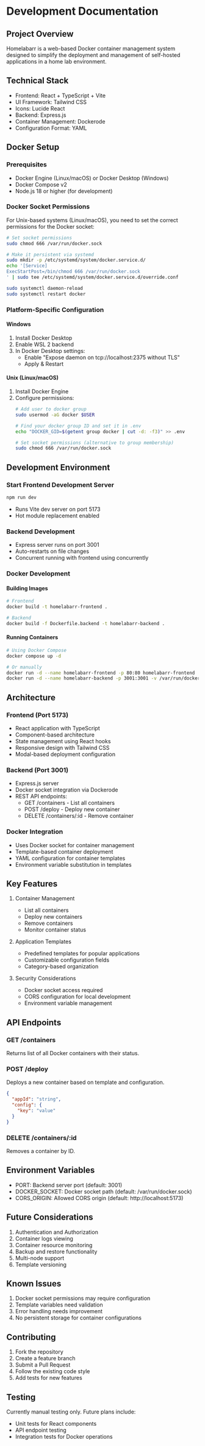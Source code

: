 # Development Documentation

## Project Overview
Homelabarr is a web-based Docker container management system designed to simplify the deployment and management of self-hosted applications in a home lab environment.

## Technical Stack
- Frontend: React + TypeScript + Vite
- UI Framework: Tailwind CSS
- Icons: Lucide React
- Backend: Express.js
- Container Management: Dockerode
- Configuration Format: YAML

## Docker Setup

### Prerequisites
- Docker Engine (Linux/macOS) or Docker Desktop (Windows)
- Docker Compose v2
- Node.js 18 or higher (for development)

### Docker Socket Permissions
For Unix-based systems (Linux/macOS), you need to set the correct permissions for the Docker socket:

```bash
# Set socket permissions
sudo chmod 666 /var/run/docker.sock

# Make it persistent via systemd
sudo mkdir -p /etc/systemd/system/docker.service.d/
echo '[Service]
ExecStartPost=/bin/chmod 666 /var/run/docker.sock
' | sudo tee /etc/systemd/system/docker.service.d/override.conf

sudo systemctl daemon-reload
sudo systemctl restart docker
```

### Platform-Specific Configuration

#### Windows
1. Install Docker Desktop
2. Enable WSL 2 backend
3. In Docker Desktop settings:
   - Enable "Expose daemon on tcp://localhost:2375 without TLS"
   - Apply & Restart

#### Unix (Linux/macOS)
1. Install Docker Engine
2. Configure permissions:
   ```bash
   # Add user to docker group
   sudo usermod -aG docker $USER
   
   # Find your docker group ID and set it in .env
   echo "DOCKER_GID=$(getent group docker | cut -d: -f3)" >> .env
   
   # Set socket permissions (alternative to group membership)
   sudo chmod 666 /var/run/docker.sock
   ```

## Development Environment

### Start Frontend Development Server
```bash
npm run dev
```
- Runs Vite dev server on port 5173
- Hot module replacement enabled

### Backend Development
- Express server runs on port 3001
- Auto-restarts on file changes
- Concurrent running with frontend using concurrently

### Docker Development

#### Building Images
```bash
# Frontend
docker build -t homelabarr-frontend .

# Backend
docker build -f Dockerfile.backend -t homelabarr-backend .
```

#### Running Containers
```bash
# Using Docker Compose
docker compose up -d

# Or manually
docker run -d --name homelabarr-frontend -p 80:80 homelabarr-frontend
docker run -d --name homelabarr-backend -p 3001:3001 -v /var/run/docker.sock:/var/run/docker.sock --group-add ${DOCKER_GID:-999} homelabarr-backend
```

## Architecture

### Frontend (Port 5173)
- React application with TypeScript
- Component-based architecture
- State management using React hooks
- Responsive design with Tailwind CSS
- Modal-based deployment configuration

### Backend (Port 3001)
- Express.js server
- Docker socket integration via Dockerode
- REST API endpoints:
  - GET /containers - List all containers
  - POST /deploy - Deploy new container
  - DELETE /containers/:id - Remove container

### Docker Integration
- Uses Docker socket for container management
- Template-based container deployment
- YAML configuration for container templates
- Environment variable substitution in templates

## Key Features

1. Container Management
   - List all containers
   - Deploy new containers
   - Remove containers
   - Monitor container status

2. Application Templates
   - Predefined templates for popular applications
   - Customizable configuration fields
   - Category-based organization

3. Security Considerations
   - Docker socket access required
   - CORS configuration for local development
   - Environment variable management

## API Endpoints

### GET /containers
Returns list of all Docker containers with their status.

### POST /deploy
Deploys a new container based on template and configuration.
```json
{
  "appId": "string",
  "config": {
    "key": "value"
  }
}
```

### DELETE /containers/:id
Removes a container by ID.

## Environment Variables
- PORT: Backend server port (default: 3001)
- DOCKER_SOCKET: Docker socket path (default: /var/run/docker.sock)
- CORS_ORIGIN: Allowed CORS origin (default: http://localhost:5173)

## Future Considerations
1. Authentication and Authorization
2. Container logs viewing
3. Container resource monitoring
4. Backup and restore functionality
5. Multi-node support
6. Template versioning

## Known Issues
1. Docker socket permissions may require configuration
2. Template variables need validation
3. Error handling needs improvement
4. No persistent storage for container configurations

## Contributing
1. Fork the repository
2. Create a feature branch
3. Submit a Pull Request
4. Follow the existing code style
5. Add tests for new features

## Testing
Currently manual testing only. Future plans include:
- Unit tests for React components
- API endpoint testing
- Integration tests for Docker operations